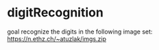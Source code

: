 # digitRecognition

goal recognize the digits in the following image set:
https://n.ethz.ch/~atuzlak/imgs.zip
